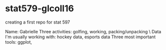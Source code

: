 # stat579-glcoll16
creating a first repo for stat 597 

Name: Gabrielle 
Three activities: golfing, working, packing/unpacking \\
Data I'm usually working with: hockey data, esports data
Three most important tools: ggplot, 
